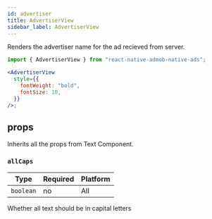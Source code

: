 ```yaml
---
id: advertiser
title: AdvertiserView
sidebar_label: AdvertiserView
---
```


Renders the advertiser name for the ad recieved from server.

```jsx
import { AdvertiserView } from "react-native-admob-native-ads";

<AdvertiserView
  style={{
    fontWeight: "bold",
    fontSize: 10,
  }}
/>;
```

## props

Inherits all the props from Text Component.

### `allCaps`

| Type      | Required | Platform |
| --------- | -------- | -------- |
| `boolean` | no       | All      |

Whether all text should be in capital letters
